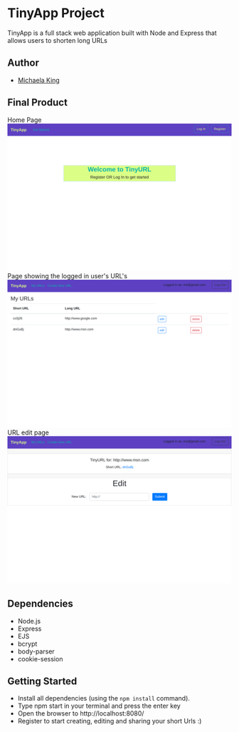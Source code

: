 # TinyApp Project

TinyApp is a full stack web application built with Node and Express that allows users to shorten long URLs

## Author

- [Michaela King](https://github.com/Michaela-K)

## Final Product

Home Page
!["Home Page"](docs/tinyapp-homepage.png)
Page showing the logged in user's URL's
!["page displaying a user's Urls"](docs/urls-page.png)
URL edit page
!["edit page"](docs/UrlsEdit-page.png)

## Dependencies

- Node.js
- Express
- EJS
- bcrypt
- body-parser
- cookie-session

## Getting Started

- Install all dependencies (using the `npm install` command).
- Type npm start in your terminal and press the enter key
- Open the browser to http://localhost:8080/
- Register to start creating, editing and sharing your short Urls :)
